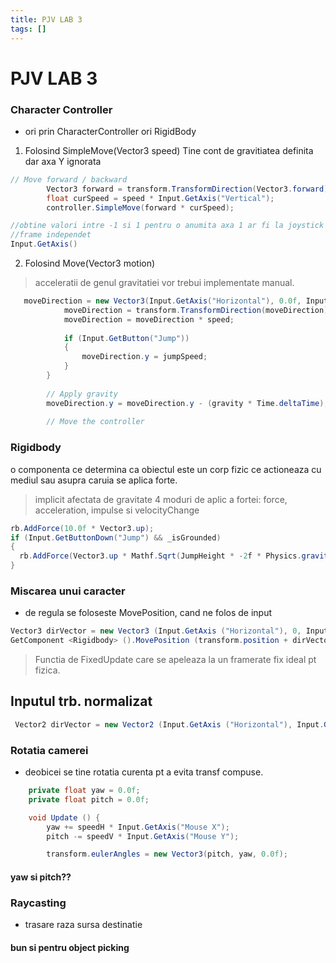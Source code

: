 ```yaml
---
title: PJV LAB 3
tags: []
---
```


# PJV LAB 3

### Character Controller

- ori prin CharacterController ori RigidBody


1. Folosind SimpleMove(Vector3 speed) 
Tine cont de gravitiatea definita dar axa Y ignorata

```c#
// Move forward / backward
        Vector3 forward = transform.TransformDirection(Vector3.forward);
        float curSpeed = speed * Input.GetAxis("Vertical");
        controller.SimpleMove(forward * curSpeed);
```

```c#
//obtine valori intre -1 si 1 pentru o anumita axa 1 ar fi la joystick impins all the way
//frame independet
Input.GetAxis()
``` 

2. Folosind Move(Vector3 motion) 
> acceleratii de genul gravitatiei vor trebui implementate manual.
````c#
   moveDirection = new Vector3(Input.GetAxis("Horizontal"), 0.0f, Input.GetAxis("Vertical"));
            moveDirection = transform.TransformDirection(moveDirection);
            moveDirection = moveDirection * speed;
 
            if (Input.GetButton("Jump"))
            {
                moveDirection.y = jumpSpeed;
            }
        }
 
        // Apply gravity
        moveDirection.y = moveDirection.y - (gravity * Time.deltaTime);
 
        // Move the controller
````
### Rigidbody

o componenta ce determina ca obiectul este un corp fizic ce actioneaza cu mediul sau asupra caruia se aplica forte.
> implicit afectata de gravitate 
> 4 moduri de aplic a fortei: force, acceleration, impulse si velocityChange

````c#
rb.AddForce(10.0f * Vector3.up);
if (Input.GetButtonDown("Jump") && _isGrounded)
{
  rb.AddForce(Vector3.up * Mathf.Sqrt(JumpHeight * -2f * Physics.gravity.y), ForceMode.VelocityChange);
}
````
### Miscarea unui caracter

- de regula se foloseste MovePosition, cand ne folos de input

````c#
Vector3 dirVector = new Vector3 (Input.GetAxis ("Horizontal"), 0, Input.GetAxis ("Vertical")).normalized;
GetComponent <Rigidbody> ().MovePosition (transform.position + dirVector * Time.deltaTime);
````
> Functia de FixedUpdate care se apeleaza la un framerate fix ideal pt fizica.
## Inputul trb. normalizat
````c#
 Vector2 dirVector = new Vector2 (Input.GetAxis ("Horizontal"), Input.GetAxis ("Vertical")).normalized;
````


### Rotatia camerei

- deobicei se tine rotatia curenta pt a evita transf compuse.
````c#
    private float yaw = 0.0f;
    private float pitch = 0.0f;

    void Update () {
        yaw += speedH * Input.GetAxis("Mouse X");
        pitch -= speedV * Input.GetAxis("Mouse Y");

        transform.eulerAngles = new Vector3(pitch, yaw, 0.0f);
````
#### yaw si pitch??


### Raycasting
- trasare raza sursa destinatie
#### bun si pentru object picking
